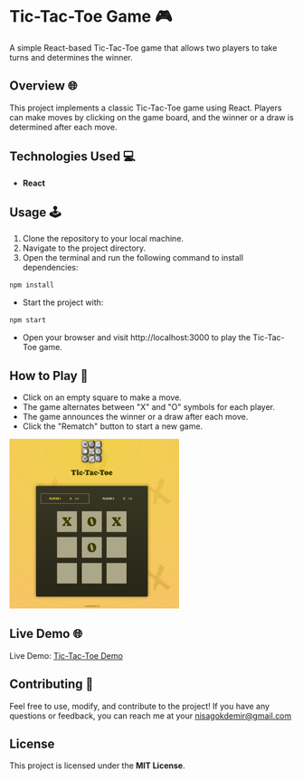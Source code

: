 # Tic-Tac-Toe Game 🎮

A simple React-based Tic-Tac-Toe game that allows two players to take turns and determines the winner.

## Overview 🌐

This project implements a classic Tic-Tac-Toe game using React. Players can make moves by clicking on the game board, and the winner or a draw is determined after each move.


## Technologies Used 💻

- **React**

## Usage 🕹️

1. Clone the repository to your local machine.
2. Navigate to the project directory.
3. Open the terminal and run the following command to install dependencies:

```bash
npm install
```

- Start the project with:
```bash
npm start
```
- Open your browser and visit http://localhost:3000 to play the Tic-Tac-Toe game.

## How to Play 🎲

- Click on an empty square to make a move.
- The game alternates between "X" and "O" symbols for each player.
- The game announces the winner or a draw after each move.
- Click the "Rematch" button to start a new game.

<img src="./public/ss.png" alt="" width="300" height="300">

## Live Demo 🌐
Live Demo: [Tic-Tac-Toe Demo]()

## Contributing 🤝
Feel free to use, modify, and contribute to the project! If you have any questions or feedback, you can reach me at your nisagokdemir@gmail.com

## License
This project is licensed under the **MIT License**.